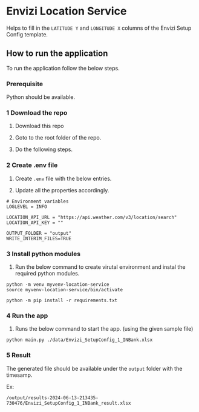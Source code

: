 # Envizi Location Service

Helps to fill in the `LATITUDE Y` and `LONGITUDE X` columns of the Envizi Setup Config template.

## How to run the application

To run the application follow the below steps. 

### Prerequisite

Python should be available.

### 1 Download the repo

1. Download this repo 

2. Goto to the root folder of the repo.

3. Do the following steps. 

### 2 Create .env file

1. Create `.env` file with the below entries. 

2. Update all the properties accordingly.

```
# Environment variables
LOGLEVEL = INFO

LOCATION_API_URL = "https://api.weather.com/v3/location/search"
LOCATION_API_KEY = ""

OUTPUT_FOLDER = "output"
WRITE_INTERIM_FILES=TRUE
```

### 3  Install python modules

1. Run the below command to create virutal environment and instal the required python modules.
```
python -m venv myvenv-location-service
source myvenv-location-service/bin/activate

python -m pip install -r requirements.txt
```

### 4  Run the app

1. Runs the below command to start the app. (using the given sample file)

```
python main.py ./data/Envizi_SetupConfig_1_INBank.xlsx
```

### 5  Result

The generated file should be available under the `output` folder with the timesamp.

Ex:
```
/output/results-2024-06-13-213435-730476/Envizi_SetupConfig_1_INBank_result.xlsx
```
